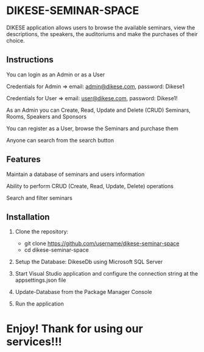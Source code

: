# DIKESE-SEMINAR-SPACE

DIKESE application allows users to browse the available seminars, view the descriptions, the speakers, the auditoriums and make the purchases of their choice.

## Instructions

You can login as an Admin or as a User

Credentials for Admin => email: admin@dikese.com, password: Dikese1

Credentials for User => email: user@dikese.com, password: Dikese1!

As an Admin you can Create, Read, Update and Delete (CRUD) Seminars, Rooms, Speakers and Sponsors

You can register as a User, browse the Seminars and purchase them

Anyone can search from the search button

## Features

Maintain a database of seminars and users information

Ability to perform CRUD (Create, Read, Update, Delete) operations

Search and filter seminars

## Installation

1. Clone the repository:
      - git clone https://github.com/username/dikese-seminar-space
      - cd dikese-seminar-space

2. Setup the Database: DikeseDb using Microsoft SQL Server

3. Start Visual Studio application and configure the connection string at the appsettings.json file

4. Update-Database from the Package Manager Console

5. Run the application


# Enjoy! Thank for using our services!!!
   





